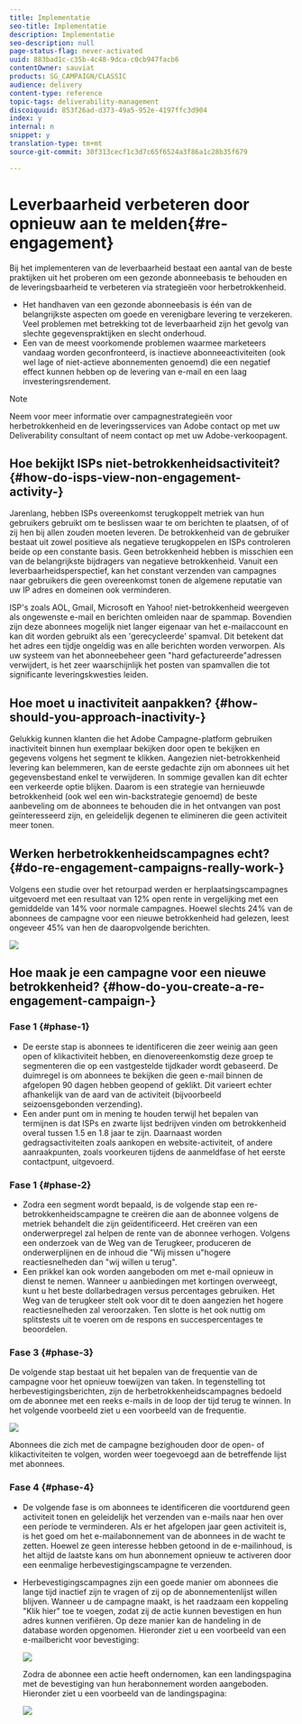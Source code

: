 ```yaml
---
title: Implementatie
seo-title: Implementatie
description: Implementatie
seo-description: null
page-status-flag: never-activated
uuid: 883bad1c-c35b-4c48-9dca-c0cb947facb6
contentOwner: sauviat
products: SG_CAMPAIGN/CLASSIC
audience: delivery
content-type: reference
topic-tags: deliverability-management
discoiquuid: 853f26ad-d373-49a5-952e-4197ffc3d904
index: y
internal: n
snippet: y
translation-type: tm+mt
source-git-commit: 30f313cecf1c3d7c65f6524a3f86a1c28b35f679

---
```



# Leverbaarheid verbeteren door opnieuw aan te melden{#re-engagement}

Bij het implementeren van de leverbaarheid bestaat een aantal van de beste praktijken uit het proberen om een gezonde abonneebasis te behouden en de leveringsbaarheid te verbeteren via strategieën voor herbetrokkenheid.

* Het handhaven van een gezonde abonneebasis is één van de belangrijkste aspecten om goede en verenigbare levering te verzekeren. Veel problemen met betrekking tot de leverbaarheid zijn het gevolg van slechte gegevenspraktijken en slecht onderhoud.
* Een van de meest voorkomende problemen waarmee marketeers vandaag worden geconfronteerd, is inactieve abonneeactiviteiten (ook wel lage of niet-actieve abonnementen genoemd) die een negatief effect kunnen hebben op de levering van e-mail en een laag investeringsrendement.

>[!NOTE]
>
>Neem voor meer informatie over campagnestrategieën voor herbetrokkenheid en de leveringsservices van Adobe contact op met uw Deliverability consultant of neem contact op met uw Adobe-verkoopagent.

## Hoe bekijkt ISPs niet-betrokkenheidsactiviteit? {#how-do-isps-view-non-engagement-activity-}

Jarenlang, hebben ISPs overeenkomst terugkoppelt metriek van hun gebruikers gebruikt om te beslissen waar te om berichten te plaatsen, of of zij hen bij allen zouden moeten leveren. De betrokkenheid van de gebruiker bestaat uit zowel positieve als negatieve terugkoppelen en ISPs controleren beide op een constante basis. Geen betrokkenheid hebben is misschien een van de belangrijkste bijdragers van negatieve betrokkenheid. Vanuit een leverbaarheidsperspectief, kan het constant verzenden van campagnes naar gebruikers die geen overeenkomst tonen de algemene reputatie van uw IP adres en domeinen ook verminderen.

ISP&#39;s zoals AOL, Gmail, Microsoft en Yahoo! niet-betrokkenheid weergeven als ongewenste e-mail en berichten omleiden naar de spammap. Bovendien zijn deze abonnees mogelijk niet langer eigenaar van het e-mailaccount en kan dit worden gebruikt als een &#39;gerecycleerde&#39; spamval. Dit betekent dat het adres een tijdje ongeldig was en alle berichten worden verworpen. Als uw systeem van het abonneebeheer geen &quot;hard gefactureerde&quot;adressen verwijdert, is het zeer waarschijnlijk het posten van spamvallen die tot significante leveringskwesties leiden.

## Hoe moet u inactiviteit aanpakken? {#how-should-you-approach-inactivity-}

Gelukkig kunnen klanten die het Adobe Campagne-platform gebruiken inactiviteit binnen hun exemplaar bekijken door open te bekijken en gegevens volgens het segment te klikken. Aangezien niet-betrokkenheid levering kan belemmeren, kan de eerste gedachte zijn om abonnees uit het gegevensbestand enkel te verwijderen. In sommige gevallen kan dit echter een verkeerde optie blijken. Daarom is een strategie van hernieuwde betrokkenheid (ook wel een win-backstrategie genoemd) de beste aanbeveling om de abonnees te behouden die in het ontvangen van post geïnteresseerd zijn, en geleidelijk degenen te elimineren die geen activiteit meer tonen.

## Werken herbetrokkenheidscampagnes echt? {#do-re-engagement-campaigns-really-work-}

Volgens een studie over het retourpad werden er herplaatsingscampagnes uitgevoerd met een resultaat van 12% open rente in vergelijking met een gemiddelde van 14% voor normale campagnes. Hoewel slechts 24% van de abonnees de campagne voor een nieuwe betrokkenheid had gelezen, leest ongeveer 45% van hen de daaropvolgende berichten.

![](assets/deliverability_implementation_1.png)

## Hoe maak je een campagne voor een nieuwe betrokkenheid? {#how-do-you-create-a-re-engagement-campaign-}

### Fase 1 {#phase-1}

* De eerste stap is abonnees te identificeren die zeer weinig aan geen open of klikactiviteit hebben, en dienovereenkomstig deze groep te segmenteren die op een vastgestelde tijdkader wordt gebaseerd. De duimregel is om abonnees te bekijken die geen e-mail binnen de afgelopen 90 dagen hebben geopend of geklikt. Dit varieert echter afhankelijk van de aard van de activiteit (bijvoorbeeld seizoensgebonden verzending).
* Een ander punt om in mening te houden terwijl het bepalen van termijnen is dat ISPs en zwarte lijst bedrijven vinden om betrokkenheid overal tussen 1.5 en 1.8 jaar te zijn. Daarnaast worden gedragsactiviteiten zoals aankopen en website-activiteit, of andere aanraakpunten, zoals voorkeuren tijdens de aanmeldfase of het eerste contactpunt, uitgevoerd.

### Fase 1 {#phase-2}

* Zodra een segment wordt bepaald, is de volgende stap een re-betrokkenheidscampagne te creëren die aan de abonnee volgens de metriek behandelt die zijn geïdentificeerd. Het creëren van een onderwerpregel zal helpen de rente van de abonnee verhogen. Volgens een onderzoek van de Weg van de Terugkeer, produceren de onderwerplijnen en de inhoud die &quot;Wij missen u&quot;hogere reactiesnelheden dan &quot;wij willen u terug&quot;.
* Een prikkel kan ook worden aangeboden om met e-mail opnieuw in dienst te nemen. Wanneer u aanbiedingen met kortingen overweegt, kunt u het beste dollarbedragen versus percentages gebruiken. Het Weg van de terugkeer stelt ook voor dit te doen aangezien het hogere reactiesnelheden zal veroorzaken. Ten slotte is het ook nuttig om splitstests uit te voeren om de respons en succespercentages te beoordelen.

### Fase 3 {#phase-3}

De volgende stap bestaat uit het bepalen van de frequentie van de campagne voor het opnieuw toewijzen van taken. In tegenstelling tot herbevestigingsberichten, zijn de herbetrokkenheidscampagnes bedoeld om de abonnee met een reeks e-mails in de loop der tijd terug te winnen. In het volgende voorbeeld ziet u een voorbeeld van de frequentie.

![](assets/deliverability_implementation_2.png)

Abonnees die zich met de campagne bezighouden door de open- of klikactiviteiten te volgen, worden weer toegevoegd aan de betreffende lijst met abonnees.

### Fase 4 {#phase-4}

* De volgende fase is om abonnees te identificeren die voortdurend geen activiteit tonen en geleidelijk het verzenden van e-mails naar hen over een periode te verminderen. Als er het afgelopen jaar geen activiteit is, is het goed om het e-mailabonnement van de abonnees in de wacht te zetten. Hoewel ze geen interesse hebben getoond in de e-mailinhoud, is het altijd de laatste kans om hun abonnement opnieuw te activeren door een eenmalige herbevestigingscampagne te verzenden.
* Herbevestigingscampagnes zijn een goede manier om abonnees die lange tijd inactief zijn te vragen of zij op de abonnementenlijst willen blijven. Wanneer u de campagne maakt, is het raadzaam een koppeling &quot;Klik hier&quot; toe te voegen, zodat zij de actie kunnen bevestigen en hun adres kunnen verifiëren. Op deze manier kan de handeling in de database worden opgenomen. Hieronder ziet u een voorbeeld van een e-mailbericht voor bevestiging:

   ![](assets/deliverability_implementation_3.png)

   Zodra de abonnee een actie heeft ondernomen, kan een landingspagina met de bevestiging van hun herabonnement worden aangeboden. Hieronder ziet u een voorbeeld van de landingspagina:

   ![](assets/deliverability_implementation_4.png)
